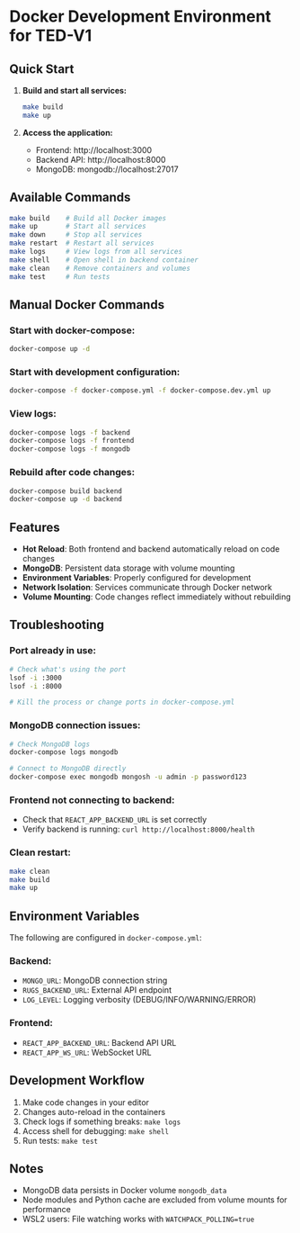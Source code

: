 # Docker Development Environment for TED-V1

## Quick Start

1. **Build and start all services:**
   ```bash
   make build
   make up
   ```

2. **Access the application:**
   - Frontend: http://localhost:3000
   - Backend API: http://localhost:8000
   - MongoDB: mongodb://localhost:27017

## Available Commands

```bash
make build    # Build all Docker images
make up       # Start all services
make down     # Stop all services
make restart  # Restart all services
make logs     # View logs from all services
make shell    # Open shell in backend container
make clean    # Remove containers and volumes
make test     # Run tests
```

## Manual Docker Commands

### Start with docker-compose:
```bash
docker-compose up -d
```

### Start with development configuration:
```bash
docker-compose -f docker-compose.yml -f docker-compose.dev.yml up
```

### View logs:
```bash
docker-compose logs -f backend
docker-compose logs -f frontend
docker-compose logs -f mongodb
```

### Rebuild after code changes:
```bash
docker-compose build backend
docker-compose up -d backend
```

## Features

- **Hot Reload**: Both frontend and backend automatically reload on code changes
- **MongoDB**: Persistent data storage with volume mounting
- **Environment Variables**: Properly configured for development
- **Network Isolation**: Services communicate through Docker network
- **Volume Mounting**: Code changes reflect immediately without rebuilding

## Troubleshooting

### Port already in use:
```bash
# Check what's using the port
lsof -i :3000
lsof -i :8000

# Kill the process or change ports in docker-compose.yml
```

### MongoDB connection issues:
```bash
# Check MongoDB logs
docker-compose logs mongodb

# Connect to MongoDB directly
docker-compose exec mongodb mongosh -u admin -p password123
```

### Frontend not connecting to backend:
- Check that `REACT_APP_BACKEND_URL` is set correctly
- Verify backend is running: `curl http://localhost:8000/health`

### Clean restart:
```bash
make clean
make build
make up
```

## Environment Variables

The following are configured in `docker-compose.yml`:

### Backend:
- `MONGO_URL`: MongoDB connection string
- `RUGS_BACKEND_URL`: External API endpoint
- `LOG_LEVEL`: Logging verbosity (DEBUG/INFO/WARNING/ERROR)

### Frontend:
- `REACT_APP_BACKEND_URL`: Backend API URL
- `REACT_APP_WS_URL`: WebSocket URL

## Development Workflow

1. Make code changes in your editor
2. Changes auto-reload in the containers
3. Check logs if something breaks: `make logs`
4. Access shell for debugging: `make shell`
5. Run tests: `make test`

## Notes

- MongoDB data persists in Docker volume `mongodb_data`
- Node modules and Python cache are excluded from volume mounts for performance
- WSL2 users: File watching works with `WATCHPACK_POLLING=true`
